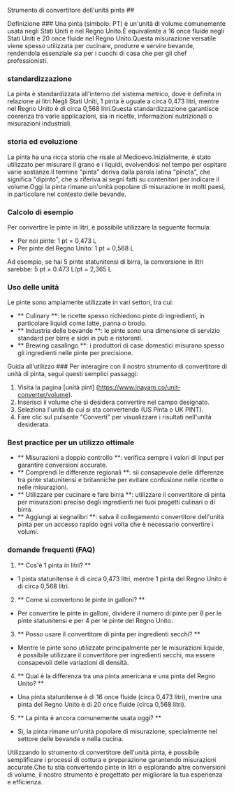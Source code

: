 Strumento di convertitore dell'unità pinta ##

Definizione ###
Una pinta (simbolo: PT) è un'unità di volume comunemente usata negli Stati Uniti e nel Regno Unito.È equivalente a 16 once fluide negli Stati Uniti e 20 once fluide nel Regno Unito.Questa misurazione versatile viene spesso utilizzata per cucinare, produrre e servire bevande, rendendola essenziale sia per i cuochi di casa che per gli chef professionisti.

### standardizzazione
La pinta è standardizzata all'interno del sistema metrico, dove è definita in relazione ai litri.Negli Stati Uniti, 1 pinta è uguale a circa 0,473 litri, mentre nel Regno Unito è di circa 0,568 litri.Questa standardizzazione garantisce coerenza tra varie applicazioni, sia in ricette, informazioni nutrizionali o misurazioni industriali.

### storia ed evoluzione
La pinta ha una ricca storia che risale al Medioevo.Inizialmente, è stato utilizzato per misurare il grano e i liquidi, evolvendosi nel tempo per ospitare varie sostanze.Il termine "pinta" deriva dalla parola latina "pincta", che significa "dipinto", che si riferiva ai segni fatti su contenitori per indicare il volume.Oggi la pinta rimane un'unità popolare di misurazione in molti paesi, in particolare nel contesto delle bevande.

### Calcolo di esempio
Per convertire le pinte in litri, è possibile utilizzare la seguente formula:
- Per noi pinte: 1 pt = 0,473 L
- Per pinte del Regno Unito: 1 pt = 0,568 L

Ad esempio, se hai 5 pinte statunitensi di birra, la conversione in litri sarebbe:
5 pt × 0.473 L/pt = 2,365 L

### Uso delle unità
Le pinte sono ampiamente utilizzate in vari settori, tra cui:
- ** Culinary **: le ricette spesso richiedono pinte di ingredienti, in particolare liquidi come latte, panna o brodo.
- ** Industria delle bevande **: le pinte sono una dimensione di servizio standard per birre e sidri in pub e ristoranti.
- ** Brewing casalingo **: i produttori di case domestici misurano spesso gli ingredienti nelle pinte per precisione.

Guida all'utilizzo ###
Per interagire con il nostro strumento di convertitore di unità di pinta, segui questi semplici passaggi:
1. Visita la pagina [unità pint] (https://www.inayam.co/unit-converter/volume).
2. Inserisci il volume che si desidera convertire nel campo designato.
3. Seleziona l'unità da cui si sta convertendo (US Pinta o UK PINT).
4. Fare clic sul pulsante "Converti" per visualizzare i risultati nell'unità desiderata.

### Best practice per un utilizzo ottimale
- ** Misurazioni a doppio controllo **: verifica sempre i valori di input per garantire conversioni accurate.
- ** Comprendi le differenze regionali **: sii consapevole delle differenze tra pinte statunitensi e britanniche per evitare confusione nelle ricette o nelle misurazioni.
- ** Utilizzare per cucinare e fare birra **: utilizzare il convertitore di pinta per misurazioni precise degli ingredienti nei tuoi progetti culinari o di birra.
- ** Aggiungi ai segnalibri **: salva il collegamento convertitore dell'unità pinta per un accesso rapido ogni volta che è necessario convertire i volumi.

### domande frequenti (FAQ)

1. ** Cos'è 1 pinta in litri? **
- 1 pinta statunitense è di circa 0,473 litri, mentre 1 pinta del Regno Unito è di circa 0,568 litri.

2. ** Come si convertono le pinte in galloni? **
- Per convertire le pinte in galloni, dividere il numero di pinte per 8 per le pinte statunitensi e per 4 per le pinte del Regno Unito.

3. ** Posso usare il convertitore di pinta per ingredienti secchi? **
- Mentre le pinte sono utilizzate principalmente per le misurazioni liquide, è possibile utilizzare il convertitore per ingredienti secchi, ma essere consapevoli delle variazioni di densità.

4. ** Qual è la differenza tra una pinta americana e una pinta del Regno Unito? **
- Una pinta statunitense è di 16 once fluide (circa 0,473 litri), mentre una pinta del Regno Unito è di 20 once fluide (circa 0,568 litri).

5. ** La pinta è ancora comunemente usata oggi? **
- Sì, la pinta rimane un'unità popolare di misurazione, specialmente nel settore delle bevande e nella cucina.

Utilizzando lo strumento di convertitore dell'unità pinta, è possibile semplificare i processi di cottura e preparazione garantendo misurazioni accurate.Che tu stia convertendo pinte in litri o esplorando altre conversioni di volume, il nostro strumento è progettato per migliorare la tua esperienza e efficienza.